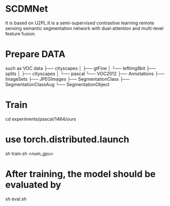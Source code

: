 # SCDMNet
It is based on U2PL.It is a semi-supervised contrastive learning remote sensing semantic segmentation network with dual-attention and multi-level feature fusion.
# Prepare DATA
such as VOC
data
├── cityscapes
│   ├── gtFine
│   └── leftImg8bit
├── splits
│   ├── cityscapes
│   └── pascal
└── VOC2012
    ├── Annotations
    ├── ImageSets
    ├── JPEGImages
    ├── SegmentationClass
    ├── SegmentationClassAug
    └── SegmentationObject
# Train
cd experiments/pascal/1464/ours
# use torch.distributed.launch
sh train.sh <num_gpu> <port>
# After training, the model should be evaluated by
sh eval.sh
